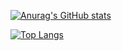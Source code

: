 <!--
### Hi there 👋
**guilherme-paternezi/guilherme-paternezi** is a ✨ _special_ ✨ repository because its `README.md` (this file) appears on your GitHub profile.
-->

[![Anurag's GitHub stats](https://github-readme-stats.vercel.app/api?username=guilherme-paternezi&count_team&count_private=true&show_icons=true&theme=dracul&hide=stars,commits,prs,issues,contribs)](https://github.com/anuraghazra/github-readme-stats)

[![Top Langs](https://github-readme-stats.vercel.app/api/top-langs/?username=guilherme-paternezi&count_team&layout=compact&theme=dracula&count_private=true)](https://github.com/anuraghazra/github-readme-stats)

